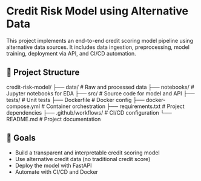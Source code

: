 # Credit Risk Model using Alternative Data

This project implements an end-to-end credit scoring model pipeline using alternative data sources. It includes data ingestion, preprocessing, model training, deployment via API, and CI/CD automation.

## 📁 Project Structure

credit-risk-model/
├── data/               # Raw and processed data
├── notebooks/          # Jupyter notebooks for EDA
├── src/                # Source code for model and API
├── tests/              # Unit tests
├── Dockerfile          # Docker config
├── docker-compose.yml  # Container orchestration
├── requirements.txt    # Project dependencies
├── .github/workflows/  # CI/CD configuration
└── README.md           # Project documentation

## 🚀 Goals
- Build a transparent and interpretable credit scoring model
- Use alternative credit data (no traditional credit score)
- Deploy the model with FastAPI
- Automate with CI/CD and Docker
